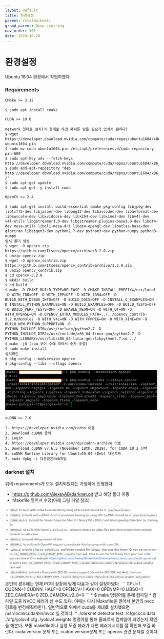 ```yaml
---
layout: default
title: 환경설정
parent: Yolo(darknet)
grand_parent: Deep Learning
nav_order: 101
date: 2020-10-28
---
```


# 환경설정
Ubuntu 16.04 환경에서 작업하였다.

### Requirements
```
CMake >= 3.12

$ sudo apt install cmake
```
```
CUDA >= 10.0

network 형태로 설치(이 형태로 하면 패치를 받을 필요가 없어서 편하다)
$ wget https://developer.download.nvidia.com/compute/cuda/repos/ubuntu1604/x86_64/cuda-ubuntu1604.pin
$ sudo mv cuda-ubuntu1604.pin /etc/apt/preferences.d/cuda-repository-pin-600
$ sudo apt-key adv --fetch-keys http://developer.download.nvidia.com/compute/cuda/repos/ubuntu1604/x86_64/7fa2af80.pub
$ sudo add-apt-repository "deb http://developer.download.nvidia.com/compute/cuda/repos/ubuntu1604/x86_64/ /"
$ sudo apt-get update
$ sudo apt-get -y install cuda
```
```
OpenCV >= 2.4

$ sudo apt-get install build-essential cmake pkg-config libjpeg-dev libtiff5-dev libjasper-dev libpng12-dev libavcodec-dev libavformat-dev libswscale-dev libxvidcore-dev libx264-dev libxine2-dev libv4l-dev v4l-utils libgstreamer1.0-dev libgstreamer-plugins-base1.0-dev libqt4-dev mesa-utils libgl1-mesa-dri libqt4-opengl-dev libatlas-base-dev gfortran libeigen3-dev python2.7-dev python3-dev python-numpy python3-numpy
임시 폴더 생성
$ wget -O opencv.zip https://github.com/Itseez/opencv/archive/3.2.0.zip
$ unzip opencv.zip
$ wget -O opencv_contrib.zip https://github.com/Itseez/opencv_contrib/archive/3.2.0.zip
$ unzip opencv_contrib.zip
$ cd opencv-3.2.0
$ mkdir build
$ cd build
$ make -D CMAKE_BUILD_TYPE=RELEASE -D CMAKE_INSTALL_PREFIX=/usr/local -D WITH_TBB=OFF -D WITH_IPP=OFF -D WITH_1394=OFF -D BUILD_WITH_DEBUG_INFO=OFF -D BUILD_DOCS=OFF -D INSTALL_C_EXAMPLES=ON -D INSTALL_PYTHON_EXAMPLES=ON -D BUILD_EXAMPLES=OFF -D BUILD_TESTS=OFF -D BUILD_PERF_TESTS=OFF -D ENABLE_NEON=ON -D WITH_QT=ON -D WITH_OPENGL=ON -D OPENCV_EXTRA_MODULES_PATH=../../opencv_contrib-3.2.0/modules -D WITH_V4L=ON -D WITH_FFMPEG=ON -D WITH_XINE=ON -D BUILD_NEW_PYTHON_SUPPORT=ON -D PYTHON_INCLUDE_DIR=/usr/include/python2.7 -D PYTHON_INCLUDE_DIR2=/usr/include/x86_64-linux-gnu/python2.7 -D PYTHON_LIBRARY=/usr/lib/x86_64-linux-gnu/libpython2.7.so ../
$ make -j8 (cpu 코어 수에 따라서 숫자 조절)
$ sudo make install
설치확인
$ pkg-config --modversion opencv
$ pkg-config --libs --cflags opencv
```
<img src="opencv.png"/>

```
cuDNN >= 7.0

1. https://developer.nvidia.com/cudnn 이동
2. Download cuDNN 클릭
3. Login
4. https://developer.nvidia.com/rdp/cudnn-archive 이동
5. Download cuDNN v7.6.5 (November 18th, 2019), for CUDA 10.2 선택
6. cuDNN Runtime Library for Ubuntu16.04 (Deb) 다운로드
7. sudo dpkg -i 다운받은deb파일
```

### darknet 설치
위의 requirements가 모두 설치되었다는 가정하에 진행한다.

* https://github.com/AlexeyAB/darknet.git 받고 해당 폴더 이동
* Makefile 열어서 수정(아래 그림 파일 참조)
<img src="makefile.png"/>
본인의 경우에는 현재 PC의 상황에 맞게 다음과 같이 설정하였다.
```
GPU=1
CUDNN=1
CUDNN_HALF=0
OPENCV=1
AVX=0
OPENMP=0
LIBSO=1
ZED_CAMERA=0
ZED_CAMERA_v2_8=0
```
* $ make 명령어를 통해 컴파일
* 컴파일 도중 NVCC 에러가 날 수도 있다. 이때는 다시 Makefile을 열어서 본인의 nvcc 경로를 변경해줘야한다.
일반적으로 위에서 cuda를 제대로 설치했으면 /usr/local/cuda/bin/nvcc 일 것이다.
* ./darknet detector test ./cfg/coco.data ./cfg/yolov4.cfg ./yolov4.weights 명령어를 통해 올바르게 컴파일이 되었는지 확인을 해본다. 보통 makefile이나 실행 도중 에러가 나면 에러메시지를 잘 확인해 보길 바란다. cuda version 문제 또는 cudnn version문제 또는 opencv 관련 문제일 것이다.




